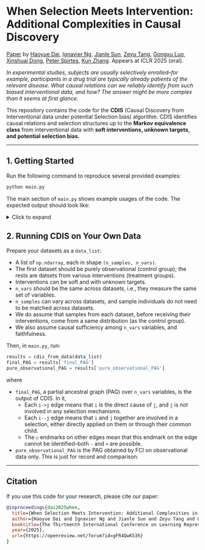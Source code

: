 # When Selection Meets Intervention: Additional Complexities in Causal Discovery

[Paper](https://arxiv.org/abs/2403.15500) by [Haoyue Dai](https://hyda.cc), [Ignavier Ng](https://ignavierng.github.io/), [Jianle Sun](https://sjl-sjtu.github.io), [Zeyu Tang](https://zeyu.one), [Gongxu Luo](https://scholar.google.com/citations?hl=zh-CN&user=1qoKnMQAAAAJ&view_op=list_works&sortby=pubdate), [Xinshuai Dong](https://dongxinshuai.github.io), [Peter Spirtes](https://www.cmu.edu/dietrich/philosophy/people/faculty/spirtes.html), [Kun Zhang](https://www.andrew.cmu.edu/user/kunz1/index.html). Appears at ICLR 2025 (oral).

*In experimental studies, subjects are usually selectively enrolled–for example, participants in a drug trial are typically already patients of the relevant disease. What causal relations can we reliably identify from such biased interventional data, and how? The answer might be more complex than it seems at first glance.*

This repository contains the code for the **CDIS** (Causal Discovery from Interventional data under potential Selection bias) algorithm. CDIS identifies causal relations and selection structures up to the **Markov equivalence class** from interventional data with **soft interventions, unknown targets, and potential selection bias.**

---




## 1. Getting Started

Run the following command to reproduce several provided examples:

```bash
python main.py
```

The main section of `main.py` shows example usages of the code. The expected output should look like:

<details>
  <summary>Click to expand</summary>

```text
In what follows we show several examples of <DAG, intervention, selection> configurations,
    and see what causal realtions and selection mechanisms can be identified, from both oracle setting and real data.
    One may check if the results from oracle and real data are consistent.

Eg1, I have two originally independent variables, 0 and 1, selected; if we only intervene on 0:
  [oracle] pure observational PAG: {'->': set(), '<->': set(), '--': set(), '⚬--': set(), '⚬->': set(), '⚬-⚬': {(0, 1), (1, 0)}}
  [oracle] final PAG: {'->': set(), '<->': set(), '--': set(), '⚬--': set(), '⚬->': set(), '⚬-⚬': {(0, 1), (1, 0)}}
  [data] pure observational PAG: {'->': set(), '<->': set(), '--': set(), '⚬--': set(), '⚬->': set(), '⚬-⚬': {(0, 1), (1, 0)}}
  [data] final PAG: {'->': set(), '<->': set(), '--': set(), '⚬--': set(), '⚬->': set(), '⚬-⚬': {(0, 1), (1, 0)}}
=> The relation between 0 and 1 is not identifiable; e.g., 0->S<-1 and 1->0 are both possible to produce the data.

Eg2, I have two originally independent variables, 0 and 1, selected; if we have two datasets intervening on 0 and 1 respectively:
  [oracle] pure observational PAG: {'->': set(), '<->': set(), '--': set(), '⚬--': set(), '⚬->': set(), '⚬-⚬': {(0, 1), (1, 0)}}
  [oracle] final PAG: {'->': set(), '<->': set(), '--': {(0, 1), (1, 0)}, '⚬--': set(), '⚬->': set(), '⚬-⚬': set()}
  [data] pure observational PAG: {'->': set(), '<->': set(), '--': set(), '⚬--': set(), '⚬->': set(), '⚬-⚬': {(0, 1), (1, 0)}}
  [data] final PAG: {'->': set(), '<->': set(), '--': {(0, 1), (1, 0)}, '⚬--': set(), '⚬->': set(), '⚬-⚬': set()}
=> This time, we can be sure about the existence of selection bias on 0 and 1.

Eg3, I have 0->1->2 without selection, if we intervene on 0:
  [oracle] pure observational PAG: {'->': set(), '<->': set(), '--': set(), '⚬--': set(), '⚬->': set(), '⚬-⚬': {(0, 1), (1, 0), (1, 2), (2, 1)}}
  [oracle] final PAG: {'->': {(0, 1), (1, 2)}, '<->': set(), '--': set(), '⚬--': set(), '⚬->': set(), '⚬-⚬': set()}
  [data] pure observational PAG: {'->': set(), '<->': set(), '--': set(), '⚬--': set(), '⚬->': set(), '⚬-⚬': {(0, 1), (1, 0), (1, 2), (2, 1)}}
  [data] final PAG: {'->': {(0, 1), (1, 2)}, '<->': set(), '--': set(), '⚬--': set(), '⚬->': set(), '⚬-⚬': set()}
=> Without selection (though we dont know apriori), we can identify the causal relations using only one intervention.
```
</details>




## 2. Running CDIS on Your Own Data

Prepare your datasets as a `data_list`:

 + A list of `np.ndarray`, each in shape `(n_samples, n_vars)`. 
 + The first dataset should be purely observational (control group); the rests are datsets from various interventions (treatment groups).
 + Interventions can be soft and with unknown targets.
 + `n_vars` should be the same across datasets, i.e., they measure the same set of variables.
 + `n_samples` can vary across datasets, and sample individuals do not need to be matched across datasets.
 + We do assume that samples from each dataset, before receiving their interventions, come from a same distribution (as the control group).
 + We also assume causal sufficiency among `n_vars` variables, and faithfulness.



Then, in `main.py`, run:

```python
results = cdis_from_data(data_list)
final_PAG = results['final_PAG']
pure_observational_PAG = results['pure_observational_PAG']
```

where

+ `final_PAG`, a partial ancestral graph (PAG) over `n_vars` variables, is the output of CDIS. In it,
  - Each `i->j` edge means that `i` is the direct cause of `j`, and `j` is not involved in any selection mechanisms.
  - Each `i--j` edge means that `i` and `j` together are involved in a selection, either directly applied on them or through their common child.
  - The `○` endmarks on other edges mean that this endmark on the edge cannot be identified–both `-` and `>` are possible.
+ `pure_observational_PAG` is the PAG obtained by FCI on observational data only. This is just for record and comparison.





---

## Citation

If you use this code for your research, please cite our paper:

```bibtex
@inproceedings{dai2025when,
  title={When Selection Meets Intervention: Additional Complexities in Causal Discovery},
  author={Haoyue Dai and Ignavier Ng and Jianle Sun and Zeyu Tang and Gongxu Luo and Xinshuai Dong and Peter Spirtes and Kun Zhang},
  booktitle={The Thirteenth International Conference on Learning Representations},
  year={2025},
  url={https://openreview.net/forum?id=gFR4QwK53h}
}
```
